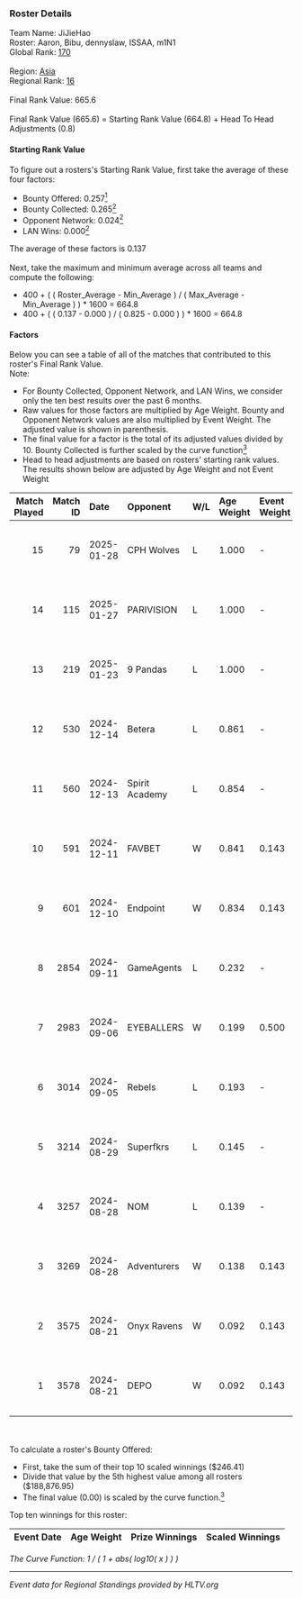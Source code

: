 ### Roster Details<br />
Team Name: JiJieHao<br />
Roster: Aaron, Bibu, dennyslaw, ISSAA, m1N1<br />
Global Rank: [170](../../standings_global_2025_02_03.md)<br />
<br />
Region: [Asia]( ../../standings_asia_2025_02_03.md)<br />
Regional Rank: [16]( ../../standings_asia_2025_02_03.md)<br />
<br />
Final Rank Value:  665.6<br />
<br />
Final Rank Value (665.6) = Starting Rank Value (664.8) + Head To Head Adjustments (0.8)<br />

#### Starting Rank Value<br />
To figure out a rosters's Starting Rank Value, first take the average of these four factors:<br />
- Bounty Offered: 0.257[<sup>1</sup>](#table2)
- Bounty Collected: 0.265[<sup>2</sup>](#table1)
- Opponent Network: 0.024[<sup>2</sup>](#table1)
- LAN Wins: 0.000[<sup>2</sup>](#table1)

The average of these factors is 0.137<br />
<br />
Next, take the maximum and minimum average across all teams and compute the following:<br />
- 400 + ( ( Roster_Average - Min_Average ) / ( Max_Average - Min_Average ) ) * 1600 = 664.8
- 400 + ( ( 0.137 - 0.000 ) / ( 0.825 - 0.000 ) ) * 1600 = 664.8


#### Factors<br />
Below you can see a table of all of the matches that contributed to this roster's Final Rank Value.<br />
Note:<br />

- For Bounty Collected, Opponent Network, and LAN Wins, we consider only the ten best results over the past 6 months.
- Raw values for those factors are multiplied by Age Weight. Bounty and Opponent Network values are also multiplied by Event Weight. The adjusted value is shown in parenthesis.
- The final value for a factor is the total of its adjusted values divided by 10. Bounty Collected is further scaled by the curve function[<sup>3</sup>](#curveFunction)
- Head to head adjustments are based on rosters' starting rank values. The results shown below are adjusted by Age Weight and not Event Weight
<span id="table1"></span><br />


| Match Played | Match ID | Date       | Opponent       | W/L | Age Weight | Event Weight | Bounty Collected | Opponent Network | LAN Wins  | H2H Adj. | Roster                                    |
| -: | -: | :- | :- | :- | :- | :- | :- | :- | :- | -: | :- |
|           15 |       79 | 2025-01-28 | CPH Wolves     | L   | 1.000      | -            | -                | -                | -         |    -9.31 | Aaron, Bibu, dennyslaw, ISSAA, m1N1       |
|           14 |      115 | 2025-01-27 | PARIVISION     | L   | 1.000      | -            | -                | -                | -         |    -8.78 | Aaron, Bibu, dennyslaw, ISSAA, m1N1       |
|           13 |      219 | 2025-01-23 | 9 Pandas       | L   | 1.000      | -            | -                | -                | -         |    -2.45 | Aaron, Bibu, dennyslaw, ISSAA, m1N1       |
|           12 |      530 | 2024-12-14 | Betera         | L   | 0.861      | -            | -                | -                | -         |   -10.61 | Aaron, Bibu, dennyslaw, ISSAA, m1N1       |
|           11 |      560 | 2024-12-13 | Spirit Academy | L   | 0.854      | -            | -                | -                | -         |    -3.41 | Aaron, Bibu, dennyslaw, ISSAA, m1N1       |
|           10 |      591 | 2024-12-11 | FAVBET         | W   | 0.841      | 0.143        | 0.074 (0.009)    | 1.000 (0.120)    | 0 (0.000) |    20.39 | Aaron, Bibu, dennyslaw, ISSAA, m1N1       |
|            9 |      601 | 2024-12-10 | Endpoint       | W   | 0.834      | 0.143        | 0.026 (0.003)    | 0.463 (0.055)    | 0 (0.000) |    17.61 | Aaron, Bibu, dennyslaw, ISSAA, m1N1       |
|            8 |     2854 | 2024-09-11 | GameAgents     | L   | 0.232      | -            | -                | -                | -         |    -2.93 | 0SAMAS, Aaron, Bibu, dennyslaw, m1N1      |
|            7 |     2983 | 2024-09-06 | EYEBALLERS     | W   | 0.199      | 0.500        | 0.042 (0.004)    | 0.569 (0.057)    | 0 (0.000) |     4.53 | 0SAMAS, Aaron, Bibu, dennyslaw, m1N1      |
|            6 |     3014 | 2024-09-05 | Rebels         | L   | 0.193      | -            | -                | -                | -         |    -3.00 | 0SAMAS, Aaron, Bibu, dennyslaw, m1N1      |
|            5 |     3214 | 2024-08-29 | Superfkrs      | L   | 0.145      | -            | -                | -                | -         |    -3.36 | 0SAMAS, dennyslaw, Duplicate, ISSAA, m1N1 |
|            4 |     3257 | 2024-08-28 | NOM            | L   | 0.139      | -            | -                | -                | -         |    -3.28 | 0SAMAS, dennyslaw, Duplicate, ISSAA, m1N1 |
|            3 |     3269 | 2024-08-28 | Adventurers    | W   | 0.138      | 0.143        | 0.009 (0.000)    | 0.231 (0.005)    | 0 (0.000) |     2.89 | 0SAMAS, dennyslaw, Duplicate, ISSAA, m1N1 |
|            2 |     3575 | 2024-08-21 | Onyx Ravens    | W   | 0.092      | 0.143        | 0.020 (0.000)    | 0.031 (0.000)    | 0 (0.000) |     1.11 | 0SAMAS, dennyslaw, Duplicate, ISSAA, m1N1 |
|            1 |     3578 | 2024-08-21 | DEPO           | W   | 0.092      | 0.143        | 0.011 (0.000)    | 0.047 (0.001)    | 0 (0.000) |     1.41 | 0SAMAS, dennyslaw, Duplicate, ISSAA, m1N1 |

<br />
<span id="table2"></span><br />
To calculate a roster's Bounty Offered:<br />

- First, take the sum of their top 10 scaled winnings ($246.41)
- Divide that value by the 5th highest value among all rosters ($188,876.95)
- The final value (0.00) is scaled by the curve function.[<sup>3</sup>](#curveFunction)

Top ten winnings for this roster:<br />

| Event Date | Age Weight | Prize Winnings | Scaled Winnings |
| :- | -: | :- | :- |


<span id="curveFunction"></span>_The Curve Function: 1 / ( 1 + abs( log10( x ) ) )_<br />

---
_Event data for Regional Standings provided by HLTV.org_<br />
